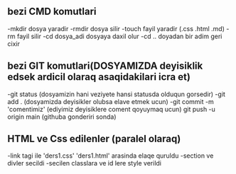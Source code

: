 ## bezi CMD komutlari
-mkdir dosya yaradir
-rmdir dosya silir
-touch fayil yaradir (.css .html .md)
-rm fayil silir
-cd dosya_adi  dosyaya daxil olur 
-cd .. doyadan bir adim geri cixir

## bezi GIT komutlari(DOSYAMIZDA deyisiklik edsek ardicil olaraq asaqidakilari icra et)

-git status (dosyamizin hani veziyete hansi statusda olduqun gorsedir)
-git add . (dosyamizda deyisikler olubsa elave etmek ucun)
-git commit -m 'comentimiz' (ediyimiz deyisiklere coment qoyuymaq ucun)
git push -u origin main (githuba gonderiri sonda)


## HTML ve Css edilenler (paralel olaraq)
-link tagi ile  'ders1.css' 'ders1.html' arasinda elaqe quruldu 
-section ve divler secildi
-secilen classlara ve id lere style verildi